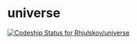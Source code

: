 universe
========

[ ![Codeship Status for Rhjulskov/universe](https://codeship.io/projects/d838d750-2dd8-0132-1577-5a25d4da248e/status)](https://codeship.io/projects/39285)